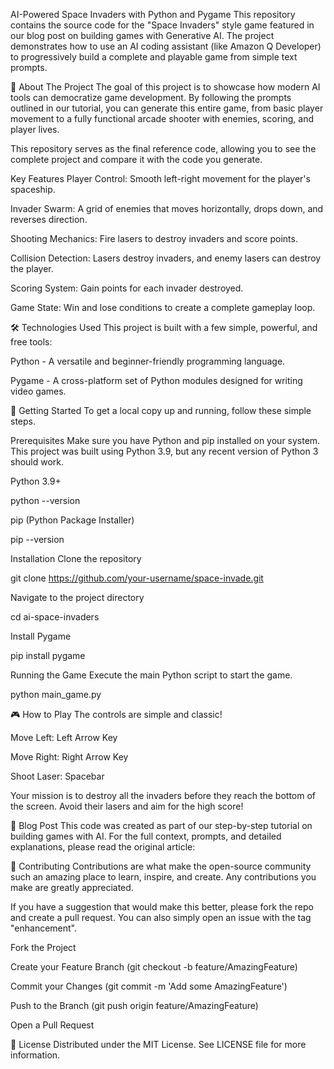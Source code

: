 AI-Powered Space Invaders with Python and Pygame
This repository contains the source code for the "Space Invaders" style game featured in our blog post on building games with Generative AI. The project demonstrates how to use an AI coding assistant (like Amazon Q Developer) to progressively build a complete and playable game from simple text prompts.


🚀 About The Project
The goal of this project is to showcase how modern AI tools can democratize game development. By following the prompts outlined in our tutorial, you can generate this entire game, from basic player movement to a fully functional arcade shooter with enemies, scoring, and player lives.

This repository serves as the final reference code, allowing you to see the complete project and compare it with the code you generate.

Key Features
Player Control: Smooth left-right movement for the player's spaceship.

Invader Swarm: A grid of enemies that moves horizontally, drops down, and reverses direction.

Shooting Mechanics: Fire lasers to destroy invaders and score points.

Collision Detection: Lasers destroy invaders, and enemy lasers can destroy the player.

Scoring System: Gain points for each invader destroyed.

Game State: Win and lose conditions to create a complete gameplay loop.

🛠️ Technologies Used
This project is built with a few simple, powerful, and free tools:

Python - A versatile and beginner-friendly programming language.

Pygame - A cross-platform set of Python modules designed for writing video games.

🔧 Getting Started
To get a local copy up and running, follow these simple steps.

Prerequisites
Make sure you have Python and pip installed on your system. This project was built using Python 3.9, but any recent version of Python 3 should work.

Python 3.9+

python --version

pip (Python Package Installer)

pip --version

Installation
Clone the repository

git clone https://github.com/your-username/space-invade.git

Navigate to the project directory

cd ai-space-invaders

Install Pygame

pip install pygame

Running the Game
Execute the main Python script to start the game.

python main_game.py

🎮 How to Play
The controls are simple and classic!

Move Left: Left Arrow Key

Move Right: Right Arrow Key

Shoot Laser: Spacebar

Your mission is to destroy all the invaders before they reach the bottom of the screen. Avoid their lasers and aim for the high score!

📖 Blog Post
This code was created as part of our step-by-step tutorial on building games with AI. For the full context, prompts, and detailed explanations, please read the original article:


🤝 Contributing
Contributions are what make the open-source community such an amazing place to learn, inspire, and create. Any contributions you make are greatly appreciated.

If you have a suggestion that would make this better, please fork the repo and create a pull request. You can also simply open an issue with the tag "enhancement".

Fork the Project

Create your Feature Branch (git checkout -b feature/AmazingFeature)

Commit your Changes (git commit -m 'Add some AmazingFeature')

Push to the Branch (git push origin feature/AmazingFeature)

Open a Pull Request

📄 License
Distributed under the MIT License. See LICENSE file for more information.
